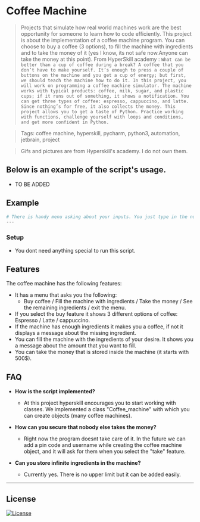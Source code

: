 # Coffee Machine

> Projects that simulate how real world machines work are the best opportunity for someone to learn how to code efficiently. This project is about the implementation of a coffee machine program. You can choose to buy a coffee (3 options), to fill the machine with ingredients and to take the money of it (yes I know, its not safe now.Anyone can take the money at this point). 
From HyperSkill academy : ```What can be better than a cup of coffee during a break? A coffee that you don’t have to make yourself. It’s enough to press a couple of buttons on the machine and you get a cup of energy; but first, we should teach the machine how to do it. In this project, you will work on programming a coffee machine simulator. The machine works with typical products: coffee, milk, sugar, and plastic cups; if it runs out of something, it shows a notification. You can get three types of coffee: espresso, cappuccino, and latte. Since nothing’s for free, it also collects the money. This project allows you to get a taste of Python. Practice working with functions, challenge yourself with loops and conditions, and get more confident in Python. ```

> Tags: coffee machine, hyperskill, pycharm, python3, automation, jetbrain, project

> Gifs and pictures are from Hyperskill's academy. I do not own them.

## Below is an example of the script's usage.

- TO BE ADDED

## Example

```python
# There is handy menu asking about your inputs. You just type in the number/word of your desired input!
---
```

### Setup

- You dont need anything special to run this script.


## Features

The coffee machine has the following features:
- It has a menu that asks you the following:
    - Buy coffee / Fill the machine with ingredients / Take the money / See the remaining ingredients / exit the menu.
- If you select the buy feature it shows 3 different options of coffee: Espresso / Latte / cappuccino.
- If the machine has enough ingredients it makes you a coffee, if not it displays a message about the missing ingredient.
- You can fill the machine with the ingredients of your desire. It shows you a message about the amount that you want to fill.
- You can take the money that is stored inside the machine (it starts with 500$).

## FAQ

- **How is the script implemented?**
    - At this project hyperskill encourages you to start working with classes. We implemented a class "Coffee_machine" with which you can create objects (many coffee machines).
    
- **How can you secure that nobody else takes the money?**
    - Right now the program doesnt take care of it. In the future we can add a pin code and username while creating the coffee machine object, and it will ask for them when you select the "take" feature.
    
 - **Can you store infinite ingredients in the machine?**
    - Currently yes. There is no upper limit but it can be added easily.
---

## License

[![License](http://img.shields.io/:license-mit-blue.svg?style=flat-square)](http://badges.mit-license.org)
